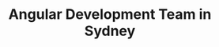 ---
title: Angular Development Team in Sydney
permalink: /landings/angular-developer-sydney
technology: Angular
location: Sydney
---